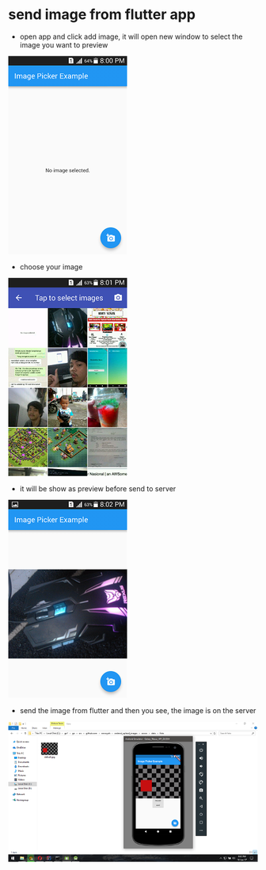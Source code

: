 # send image from flutter app


* open app and click add image, it will open new window to select the image you want to preview



![GitHub Logo](1.png)


* choose your image



![GitHub Logo](2.png)



* it will be show as preview before send to server


![GitHub Logo](3.png)


* send the image from flutter and then you see, the image is on the server




![GitHub Logo](4.png)


